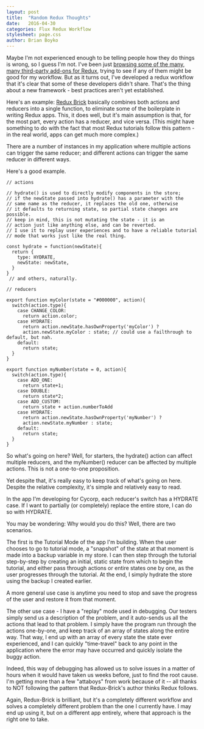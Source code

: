 ```yaml
---
layout: post
title:  "Random Redux Thoughts"
date:   2016-04-30
categories: Flux Redux Workflow
stylesheet: page.css
author: Brian Boyko
---
```


Maybe I'm not experienced enough to be telling people how they do things is wrong, so I guess I'm not.  I've been just [browsing some of the many, many third-party add-ons for Redux](https://github.com/markerikson/redux-ecosystem-links/blob/master/component-state.md), trying to see if any of them might be good for my workflow.  But as it turns out, I've developed a redux workflow that it's clear that some of these developers didn't share. That's the thing about a new framework - best practices aren't yet established.  

Here's an example: [Redux Brick](https://github.com/leeching/redux-brick) basically combines both actions and reducers into a single function, to eliminate some of the boilerplate in writing Redux apps.  This, it does well, but it's main assumption is that, for the most part, every action has a reducer, and vice versa.  (This might have something to do with the fact that most Redux tutorials follow this pattern - in the real world, apps can get much more complex.)

There are a number of instances in my application where multiple actions can trigger the same reducer; and different actions can trigger the same reducer in different ways.  

Here's a good example.
```
// actions

// hydrate() is used to directly modify components in the store;
// if the newState passed into hydrate() has a parameter with the
// same name as the reducer, it replaces the old one, otherwise
// it defaults to returning state, so partial state changes are possible.
// keep in mind, this is not mutating the state - it is an
// action just like anything else, and can be reverted.  
// I use it to replay user experiences and to have a reliable tutorial
// mode that works just like the real thing.

const hydrate = function(newState){
  return {
    type: HYDRATE,
    newState: newState,
  }
}
 // and others, naturally.

// reducers

export function myColor(state = "#000000", action){
  switch(action.type){
    case CHANGE_COLOR:
      return action.color;
    case HYDRATE:
      return action.newState.hasOwnProperty('myColor') ?
      action.newState.myColor : state; // could use a failthrough to default, but nah.
    default:
      return state;
  }
}

export function myNumber(state = 0, action){
  switch(action.type){
    case ADD_ONE:
      return state+1;
    case DOUBLE:
      return state*2;
    case ADD_CUSTOM:
      return state + action.numberToAdd
    case HYDRATE:
      return action.newState.hasOwnProperty('myNumber') ?
      action.newState.myNumber : state;
    default:
      return state;
  }
}
```

So what's going on here?  Well, for starters, the hydrate() action can affect multiple reducers, and the myNumber() reducer can be affected by multiple actions.  This is not a one-to-one proposition.

Yet despite that, it's really easy to keep track of what's going on here.  Despite the relative complexity, it's simple and relatively easy to read.  

In the app I'm developing for Cycorp, each reducer's switch has a HYDRATE case.  If I want to partially (or completely) replace the entire store, I can do so with HYDRATE.

You may be wondering: Why would you do this?  Well, there are two scenarios.  

The first is the Tutorial Mode of the app I'm building. When the user chooses to go to tutorial mode, a "snapshot" of the state at that moment is made into a backup variable in my store.  I can then step through the tutorial step-by-step by creating an initial, static state from which to begin the tutorial, and either pass through actions or entire states one by one, as the user progresses through the tutorial. At the end, I simply hydrate the store using the backup I created earlier.

A more general use case is anytime you need to stop and save the progress of the user and restore it from that moment.  

The other use case - I have a "replay" mode used in debugging. Our testers simply send us a description of the problem, and it auto-sends us all the actions that lead to that problem.  I simply have the program run through the actions one-by-one, and keep track of an array of states along the entire way.  That way, I end up with an array of every state the state ever experienced, and I can quickly "time-travel" back to any point in the application where the error may have occurred and quickly isolate the buggy action.

Indeed, this way of debugging has allowed us to solve issues in a matter of hours when it would have taken us weeks before, just to find the root cause. I'm getting more than a few "attaboys" from work because of it -- all thanks to NOT following the pattern that Redux-Brick's author thinks Redux follows.

Again, Redux-Brick is brilliant, but it's a completely different workflow and solves a completely different problem than the one I currently have.  I may end up using it, but on a different app entirely, where that approach is the right one to take.
